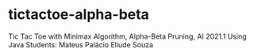 # tictactoe-alpha-beta
Tic Tac Toe with Minimax Algorithm, Alpha-Beta Pruning, AI 2021.1
Using Java
Students:
Mateus Palácio
Eliude Souza
